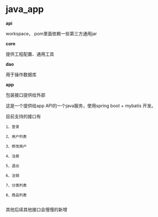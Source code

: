 # java_app





**api**

workspace， pom里面依赖一些第三方通用jar



**core**

提供工程配置、通用工具



**dao**

用于操作数据库



**app**

包装接口提供给外部





这是一个提供给app API的一个java服务，使用spring boot + mybatis 开发。



目前支持的接口有



```
1、登录

2、用户列表

3、修改用户

4、注册

5、退出

6、注销

7、分类列表

8、商品列表


```



其他后续其他接口会慢慢的新增
